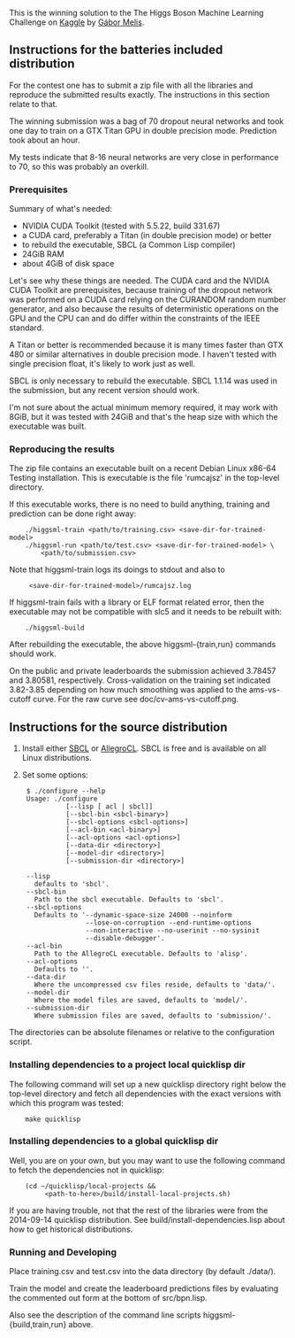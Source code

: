 This is the winning solution to the The Higgs Boson Machine Learning
Challenge on [Kaggle][1] by [Gábor Melis][2].

  [1]: http://www.kaggle.com/c/higgs-boson
  [2]: http://quotenil.com
  [3]: mailto:mega@retes.hu


## Instructions for the batteries included distribution

For the contest one has to submit a zip file with all the libraries
and reproduce the submitted results exactly. The instructions in this
section relate to that.

The winning submission was a bag of 70 dropout neural networks and
took one day to train on a GTX Titan GPU in double precision mode.
Prediction took about an hour.

My tests indicate that 8-16 neural networks are very close in
performance to 70, so this was probably an overkill.


### Prerequisites

Summary of what's needed:

- NVIDIA CUDA Toolkit (tested with 5.5.22, build 331.67)
- a CUDA card, preferably a Titan (in double precision mode) or better
- to rebuild the executable, SBCL (a Common Lisp compiler)
- 24GiB RAM
- about 4GiB of disk space

Let's see why these things are needed. The CUDA card and the NVIDIA
CUDA Toolkit are prerequisites, because training of the dropout
network was performed on a CUDA card relying on the CURANDOM random
number generator, and also because the results of deterministic
operations on the GPU and the CPU can and do differ within the
constraints of the IEEE standard.

A Titan or better is recommended because it is many times faster than
GTX 480 or similar alternatives in double precision mode. I haven't
tested with single precision float, it's likely to work just as well.

SBCL is only necessary to rebuild the executable. SBCL 1.1.14 was used
in the submission, but any recent version should work. 

I'm not sure about the actual minimum memory required, it may work
with 8GiB, but it was tested with 24GiB and that's the heap size with
which the executable was built.


### Reproducing the results

The zip file contains an executable built on a recent Debian Linux
x86-64 Testing installation. This is executable is the file 'rumcajsz'
in the top-level directory.

If this executable works, there is no need to build anything, training
and prediction can be done right away:

        ./higgsml-train <path/to/training.csv> <save-dir-for-trained-model>
        ./higgsml-run <path/to/test.csv> <save-dir-for-trained-model> \
            <path/to/submission.csv>

Note that higgsml-train logs its doings to stdout and also to

         <save-dir-for-trained-model>/rumcajsz.log

If higgsml-train fails with a library or ELF format related error,
then the executable may not be compatible with slc5 and it needs to be
rebuilt with:

        ./higgsml-build

After rebuilding the executable, the above higgsml-{train,run}
commands should work.

On the public and private leaderboards the submission achieved 3.78457
and 3.80581, respectively. Cross-validation on the training set
indicated 3.82-3.85 depending on how much smoothing was applied to the
ams-vs-cutoff curve. For the raw curve see doc/cv-ams-vs-cutoff.png.


## Instructions for the source distribution

1. Install either [SBCL][4] or [AllegroCL][5]. SBCL is free and is
   available on all Linux distributions.

  [4]: http://www.sbcl.org
  [5]: http://franz.com/products/allegro-common-lisp/

2. Set some options:

        $ ./configure --help
        Usage: ./configure
                  [--lisp [ acl | sbcl]]
                  [--sbcl-bin <sbcl-binary>]
                  [--sbcl-options <sbcl-options>]
                  [--acl-bin <acl-binary>]
                  [--acl-options <acl-options>]
                  [--data-dir <directory>]
                  [--model-dir <directory>]
                  [--submission-dir <directory>]

        --lisp
          defaults to 'sbcl'.
        --sbcl-bin
          Path to the sbcl executable. Defaults to 'sbcl'.
        --sbcl-options
          Defaults to '--dynamic-space-size 24000 --noinform
                       --lose-on-corruption --end-runtime-options
                       --non-interactive --no-userinit --no-sysinit
                       --disable-debugger'.
        --acl-bin
          Path to the AllegroCL executable. Defaults to 'alisp'.
        --acl-options
          Defaults to ''.
        --data-dir
          Where the uncompressed csv files reside, defaults to 'data/'.
        --model-dir
          Where the model files are saved, defaults to 'model/'.
        --submission-dir
          Where submission files are saved, defaults to 'submission/'.

The directories can be absolute filenames or relative to the
configuration script.


### Installing dependencies to a project local quicklisp dir

The following command will set up a new quicklisp directory right
below the top-level directory and fetch all dependencies with the exact
versions with which this program was tested:

        make quicklisp


### Installing dependencies to a global quicklisp dir

Well, you are on your own, but you may want to use the following
command to fetch the dependencies not in quicklisp:

        (cd ~/quicklisp/local-projects &&
             <path-to-here>/build/install-local-projects.sh)

If you are having trouble, not that the rest of the libraries were
from the 2014-09-14 quicklisp distribution. See
build/install-dependencies.lisp about how to get historical
distributions.


### Running and Developing

Place training.csv and test.csv into the data directory (by default
./data/).

Train the model and create the leaderboard predictions files by
evaluating the commented out form at the bottom of src/bpn.lisp.

Also see the description of the command line scripts
higgsml-{build,train,run} above.
